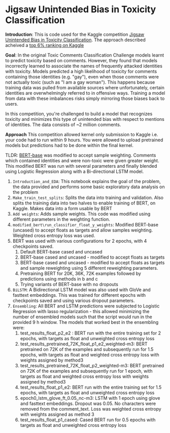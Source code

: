 # Jigsaw Unintended Bias in Toxicity Classification
**Introduction**: This is code used for the Kaggle competition [Jigsaw Unintended Bias in Toxicity Classification](https://www.kaggle.com/c/jigsaw-unintended-bias-in-toxicity-classification). The approach described acheived a [top 6% ranking on Kaggle](https://www.kaggle.com/anneblythe1)

**Goal**: In the original Toxic Comments Classification Challenge models learnt to predict toxicity based on comments. However, they found that models incorrectly learned to associate the names of frequently attacked identities with toxicity. Models predicted a high likelihood of toxicity for comments containing those identities (e.g. "gay"), even when those comments were not actually toxic (such as "I am a gay woman"). This happens because training data was pulled from available sources where unfortunately, certain identities are overwhelmingly referred to in offensive ways. Training a model from data with these imbalances risks simply mirroring those biases back to users.

In this competition, you're challenged to build a model that recognizes toxicity and minimizes this type of unintended bias with respect to mentions of identities. The data consists of ~2 million comments. 

**Approach**
This competition allowed kernel only submission to Kaggle i.e. your code had to run within 9 hours. You were allowed to upload pretrained models but predictions had to be done within the final kernel.

TLDR: [BERT-base](https://github.com/google-research/bert)  was modified to accept sample weighting. Comments which contained identities and were non-toxic were given greater weight. This modified BERT was run with several parameters and finally blended using Logistic Regression along with a Bi-directional LSTM model.

1. `Introduction_and_EDA`: This notebook explains the goal of the problem, the data provided and performs some basic exploratory data analysis on the problem
2. `Make_train_test_splits`: Splits the data into training and validation. Also splits the training data into two halves to enable training of BERT, on Kaggle. Makes data into a form usable by BERT
3. `Add weights`: Adds sample weights. This code was modified using different parameters in the weighting function.
4. `modified_bert\run_classifier_float_y_weights`: Modified BERT-base (uncased) to accept floats as targets and allow samples weighting. Weighted cross entropy loss was used. 
5. BERT was used with various configurations for 2 epochs, with 4 checkpoints saved.
    1. Default BERT-base cased and uncased
    2. BERT-base cased and uncased - modified to accept floats as targets
    3. BERT-base cased and uncased - modified to accept floats as targets and sample reweighting using 5 different reweighting parameters.
    4. Pretraining BERT for 20K, 36K, 72K examples followed by predictions using methods in b and c
    5. Trying variants of BERT-base with no dropouts
6. `BiLSTM`: A Bidirectional LSTM model was also used with GloVe and fasttext embeddings. This was trained for different epochs with checkpoints saved and using various dropout parameters.
7. `Ensembling`: All BERT and LSTM predictions were subjected to Logistic Regression with lasso regularization - this allowed minimizing the number of ensembled models such that the script would run in the provided 9 h window.  The models that worked best in the ensembling were:
	1. test_results_float_p2_e2 : BERT run with the entire training set for 2 epochs, with targets as float and unweighted cross entropy loss
	2. test_results_pretrained_72K_float_p1_e2_weighted-m3: BERT pretrained on 72K of the examples and subsequently run for 1.5 epochs, with targets as float and weighted cross entropy loss with weights assigned by method3
	3. test_results_pretrained_72K_float_p2_weighted-m3: BERT pretrained on 72K of the examples and subsequently run for 1 epoch, with targets as float and weighted cross entropy loss with weights assigned by method3
	4. test_results_float_p1_e2: BERT run with the entire training set for 1.5 epochs, with targets as float and unweighted cross entropy loss
	5. epoch0_lstm_glove_ft_0.05_nc-m3: LSTM with 1 epoch using glove and fasttext embeddings. Dropout was 0.05. No characters were removed from the comment_text. Loss was weighted cross entropy with weights assigned as method 3
	6. test_results_float_p1_cased: Cased BERT run for 0.5 epochs with targets as float and unweighted cross entropy loss
